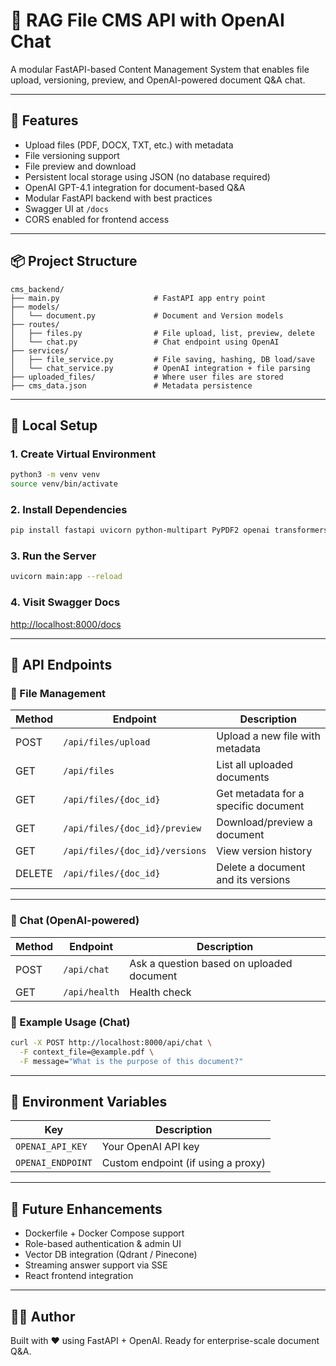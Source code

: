# 📁 RAG File CMS API with OpenAI Chat

A modular FastAPI-based Content Management System that enables file upload, versioning, preview, and OpenAI-powered document Q&A chat.

---

## 🚀 Features

- Upload files (PDF, DOCX, TXT, etc.) with metadata
- File versioning support
- File preview and download
- Persistent local storage using JSON (no database required)
- OpenAI GPT-4.1 integration for document-based Q&A
- Modular FastAPI backend with best practices
- Swagger UI at `/docs`
- CORS enabled for frontend access

---

## 📦 Project Structure

```
cms_backend/
├── main.py                     # FastAPI app entry point
├── models/
│   └── document.py             # Document and Version models
├── routes/
│   ├── files.py                # File upload, list, preview, delete
│   └── chat.py                 # Chat endpoint using OpenAI
├── services/
│   ├── file_service.py         # File saving, hashing, DB load/save
│   └── chat_service.py         # OpenAI integration + file parsing
├── uploaded_files/             # Where user files are stored
├── cms_data.json               # Metadata persistence
```

---

## 🧪 Local Setup

### 1. Create Virtual Environment
```bash
python3 -m venv venv
source venv/bin/activate
```

### 2. Install Dependencies
```bash
pip install fastapi uvicorn python-multipart PyPDF2 openai transformers Pillow torch tensorflow pytesseract scipy langdetect
```

### 3. Run the Server
```bash
uvicorn main:app --reload
```

### 4. Visit Swagger Docs
[http://localhost:8000/docs](http://localhost:8000/docs)

---

## 📂 API Endpoints

### 📁 File Management

| Method | Endpoint                          | Description                            |
|--------|-----------------------------------|----------------------------------------|
| POST   | `/api/files/upload`               | Upload a new file with metadata        |
| GET    | `/api/files`                      | List all uploaded documents            |
| GET    | `/api/files/{doc_id}`             | Get metadata for a specific document   |
| GET    | `/api/files/{doc_id}/preview`     | Download/preview a document            |
| GET    | `/api/files/{doc_id}/versions`    | View version history                   |
| DELETE | `/api/files/{doc_id}`             | Delete a document and its versions     |

---

### 💬 Chat (OpenAI-powered)

| Method | Endpoint     | Description                                 |
|--------|--------------|---------------------------------------------|
| POST   | `/api/chat`  | Ask a question based on uploaded document   |
| GET    | `/api/health`| Health check                                |

### 🔧 Example Usage (Chat)

```bash
curl -X POST http://localhost:8000/api/chat \
  -F context_file=@example.pdf \
  -F message="What is the purpose of this document?"
```

---

## 🔐 Environment Variables

| Key              | Description                        |
|------------------|------------------------------------|
| `OPENAI_API_KEY` | Your OpenAI API key                |
| `OPENAI_ENDPOINT`| Custom endpoint (if using a proxy) |

---

## 🧱 Future Enhancements

- Dockerfile + Docker Compose support
- Role-based authentication & admin UI
- Vector DB integration (Qdrant / Pinecone)
- Streaming answer support via SSE
- React frontend integration

---

## 👨‍💻 Author

Built with ❤️ using FastAPI + OpenAI. Ready for enterprise-scale document Q&A.

